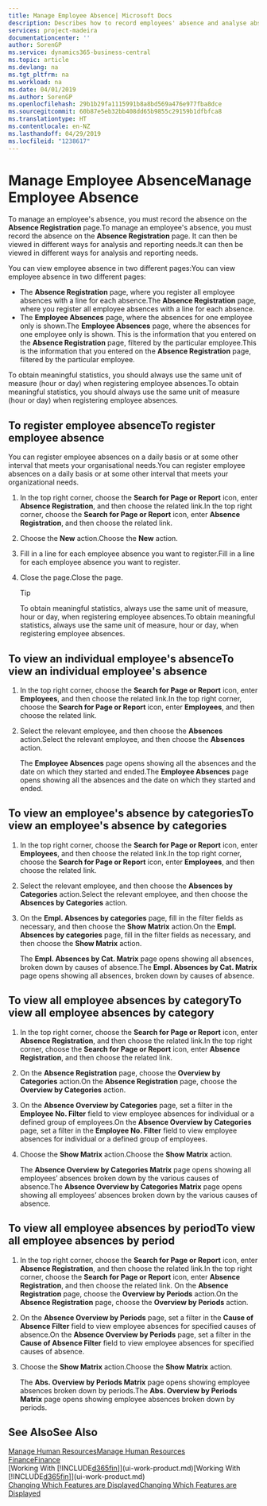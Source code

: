 ```yaml
---
title: Manage Employee Absence| Microsoft Docs
description: Describes how to record employees' absence and analyse absence statistics.
services: project-madeira
documentationcenter: ''
author: SorenGP
ms.service: dynamics365-business-central
ms.topic: article
ms.devlang: na
ms.tgt_pltfrm: na
ms.workload: na
ms.date: 04/01/2019
ms.author: SorenGP
ms.openlocfilehash: 29b1b29fa1115991b8a8bd569a476e977fba8dce
ms.sourcegitcommit: 60b87e5eb32bb408dd65b9855c29159b1dfbfca8
ms.translationtype: HT
ms.contentlocale: en-NZ
ms.lasthandoff: 04/29/2019
ms.locfileid: "1238617"
---
```

# <a name="manage-employee-absence"></a><span data-ttu-id="1d64e-103">Manage Employee Absence</span><span class="sxs-lookup"><span data-stu-id="1d64e-103">Manage Employee Absence</span></span>
<span data-ttu-id="1d64e-104">To manage an employee's absence, you must record the absence on the **Absence Registration** page.</span><span class="sxs-lookup"><span data-stu-id="1d64e-104">To manage an employee's absence, you must record the absence on the **Absence Registration** page.</span></span> <span data-ttu-id="1d64e-105">It can then be viewed in different ways for analysis and reporting needs.</span><span class="sxs-lookup"><span data-stu-id="1d64e-105">It can then be viewed in different ways for analysis and reporting needs.</span></span>

<span data-ttu-id="1d64e-106">You can view employee absence in two different pages:</span><span class="sxs-lookup"><span data-stu-id="1d64e-106">You can view employee absence in two different pages:</span></span>

* <span data-ttu-id="1d64e-107">The **Absence Registration** page, where you register all employee absences with a line for each absence.</span><span class="sxs-lookup"><span data-stu-id="1d64e-107">The **Absence Registration** page, where you register all employee absences with a line for each absence.</span></span>
* <span data-ttu-id="1d64e-108">The **Employee Absences** page, where the absences for one employee only is shown.</span><span class="sxs-lookup"><span data-stu-id="1d64e-108">The **Employee Absences** page, where the absences for one employee only is shown.</span></span> <span data-ttu-id="1d64e-109">This is the information that you entered on the **Absence Registration** page, filtered by the particular employee.</span><span class="sxs-lookup"><span data-stu-id="1d64e-109">This is the information that you entered on the **Absence Registration** page, filtered by the particular employee.</span></span>

<span data-ttu-id="1d64e-110">To obtain meaningful statistics, you should always use the same unit of measure (hour or day) when registering employee absences.</span><span class="sxs-lookup"><span data-stu-id="1d64e-110">To obtain meaningful statistics, you should always use the same unit of measure (hour or day) when registering employee absences.</span></span>

## <a name="to-register-employee-absence"></a><span data-ttu-id="1d64e-111">To register employee absence</span><span class="sxs-lookup"><span data-stu-id="1d64e-111">To register employee absence</span></span>
<span data-ttu-id="1d64e-112">You can register employee absences on a daily basis or at some other interval that meets your organisational needs.</span><span class="sxs-lookup"><span data-stu-id="1d64e-112">You can register employee absences on a daily basis or at some other interval that meets your organizational needs.</span></span>

1. <span data-ttu-id="1d64e-113">In the top right corner, choose the **Search for Page or Report** icon, enter **Absence Registration**, and then choose the related link.</span><span class="sxs-lookup"><span data-stu-id="1d64e-113">In the top right corner, choose the **Search for Page or Report** icon, enter **Absence Registration**, and then choose the related link.</span></span>
2. <span data-ttu-id="1d64e-114">Choose the **New** action.</span><span class="sxs-lookup"><span data-stu-id="1d64e-114">Choose the **New** action.</span></span>
3. <span data-ttu-id="1d64e-115">Fill in a line for each employee absence you want to register.</span><span class="sxs-lookup"><span data-stu-id="1d64e-115">Fill in a line for each employee absence you want to register.</span></span>
4. <span data-ttu-id="1d64e-116">Close the page.</span><span class="sxs-lookup"><span data-stu-id="1d64e-116">Close the page.</span></span>

    > [!Tip]
    > <span data-ttu-id="1d64e-117">To obtain meaningful statistics, always use the same unit of measure, hour or day, when registering employee absences.</span><span class="sxs-lookup"><span data-stu-id="1d64e-117">To obtain meaningful statistics, always use the same unit of measure, hour or day, when registering employee absences.</span></span>

## <a name="to-view-an-individual-employees-absence"></a><span data-ttu-id="1d64e-118">To view an individual employee's absence</span><span class="sxs-lookup"><span data-stu-id="1d64e-118">To view an individual employee's absence</span></span>
1. <span data-ttu-id="1d64e-119">In the top right corner, choose the **Search for Page or Report** icon, enter **Employees**, and then choose the related link.</span><span class="sxs-lookup"><span data-stu-id="1d64e-119">In the top right corner, choose the **Search for Page or Report** icon, enter **Employees**, and then choose the related link.</span></span>
2. <span data-ttu-id="1d64e-120">Select the relevant employee, and then choose the **Absences** action.</span><span class="sxs-lookup"><span data-stu-id="1d64e-120">Select the relevant employee, and then choose the **Absences** action.</span></span>

    <span data-ttu-id="1d64e-121">The **Employee Absences** page opens showing all the absences and the date on which they started and ended.</span><span class="sxs-lookup"><span data-stu-id="1d64e-121">The **Employee Absences** page opens showing all the absences and the date on which they started and ended.</span></span>

## <a name="to-view-an-employees-absence-by-categories"></a><span data-ttu-id="1d64e-122">To view an employee's absence by categories</span><span class="sxs-lookup"><span data-stu-id="1d64e-122">To view an employee's absence by categories</span></span>
1. <span data-ttu-id="1d64e-123">In the top right corner, choose the **Search for Page or Report** icon, enter **Employees**, and then choose the related link.</span><span class="sxs-lookup"><span data-stu-id="1d64e-123">In the top right corner, choose the **Search for Page or Report** icon, enter **Employees**, and then choose the related link.</span></span>
2. <span data-ttu-id="1d64e-124">Select the relevant employee, and then choose the **Absences by Categories** action.</span><span class="sxs-lookup"><span data-stu-id="1d64e-124">Select the relevant employee, and then choose the **Absences by Categories** action.</span></span>
3. <span data-ttu-id="1d64e-125">On the **Empl. Absences by categories** page, fill in the filter fields as necessary, and then choose the **Show Matrix** action.</span><span class="sxs-lookup"><span data-stu-id="1d64e-125">On the **Empl. Absences by categories** page, fill in the filter fields as necessary, and then choose the **Show Matrix** action.</span></span>

    <span data-ttu-id="1d64e-126">The **Empl. Absences by Cat. Matrix** page opens showing all absences, broken down by causes of absence.</span><span class="sxs-lookup"><span data-stu-id="1d64e-126">The **Empl. Absences by Cat. Matrix** page opens showing all absences, broken down by causes of absence.</span></span>

## <a name="to-view-all-employee-absences-by-category"></a><span data-ttu-id="1d64e-127">To view all employee absences by category</span><span class="sxs-lookup"><span data-stu-id="1d64e-127">To view all employee absences by category</span></span>
1. <span data-ttu-id="1d64e-128">In the top right corner, choose the **Search for Page or Report** icon, enter **Absence Registration**, and then choose the related link.</span><span class="sxs-lookup"><span data-stu-id="1d64e-128">In the top right corner, choose the **Search for Page or Report** icon, enter **Absence Registration**, and then choose the related link.</span></span>
2. <span data-ttu-id="1d64e-129">On the **Absence Registration** page, choose the **Overview by Categories** action.</span><span class="sxs-lookup"><span data-stu-id="1d64e-129">On the **Absence Registration** page, choose the **Overview by Categories** action.</span></span>
3. <span data-ttu-id="1d64e-130">On the **Absence Overview by Categories** page, set a filter in the **Employee No. Filter** field to view employee absences for individual or a defined group of employees.</span><span class="sxs-lookup"><span data-stu-id="1d64e-130">On the **Absence Overview by Categories** page, set a filter in the **Employee No. Filter** field to view employee absences for individual or a defined group of employees.</span></span>
4. <span data-ttu-id="1d64e-131">Choose the **Show Matrix** action.</span><span class="sxs-lookup"><span data-stu-id="1d64e-131">Choose the **Show Matrix** action.</span></span>

    <span data-ttu-id="1d64e-132">The **Absence Overview by Categories Matrix** page opens showing all employees’ absences broken down by the various causes of absence.</span><span class="sxs-lookup"><span data-stu-id="1d64e-132">The **Absence Overview by Categories Matrix** page opens showing all employees’ absences broken down by the various causes of absence.</span></span>

## <a name="to-view-all-employee-absences-by-period"></a><span data-ttu-id="1d64e-133">To view all employee absences by period</span><span class="sxs-lookup"><span data-stu-id="1d64e-133">To view all employee absences by period</span></span>
1. <span data-ttu-id="1d64e-134">In the top right corner, choose the **Search for Page or Report** icon, enter **Absence Registration**, and then choose the related link.</span><span class="sxs-lookup"><span data-stu-id="1d64e-134">In the top right corner, choose the **Search for Page or Report** icon, enter **Absence Registration**, and then choose the related link.</span></span>
   <span data-ttu-id="1d64e-135">On the **Absence Registration** page, choose the **Overview by Periods** action.</span><span class="sxs-lookup"><span data-stu-id="1d64e-135">On the **Absence Registration** page, choose the **Overview by Periods** action.</span></span>
2. <span data-ttu-id="1d64e-136">On the **Absence Overview by Periods** page, set a filter in the **Cause of Absence Filter** field to view employee absences for specified causes of absence.</span><span class="sxs-lookup"><span data-stu-id="1d64e-136">On the **Absence Overview by Periods** page, set a filter in the **Cause of Absence Filter** field to view employee absences for specified causes of absence.</span></span>
3. <span data-ttu-id="1d64e-137">Choose the **Show Matrix** action.</span><span class="sxs-lookup"><span data-stu-id="1d64e-137">Choose the **Show Matrix** action.</span></span>

    <span data-ttu-id="1d64e-138">The **Abs. Overview by Periods Matrix** page opens showing employee absences broken down by periods.</span><span class="sxs-lookup"><span data-stu-id="1d64e-138">The **Abs. Overview by Periods Matrix** page opens showing employee absences broken down by periods.</span></span>

## <a name="see-also"></a><span data-ttu-id="1d64e-139">See Also</span><span class="sxs-lookup"><span data-stu-id="1d64e-139">See Also</span></span>
[<span data-ttu-id="1d64e-140">Manage Human Resources</span><span class="sxs-lookup"><span data-stu-id="1d64e-140">Manage Human Resources</span></span>](hr-manage-human-resources.md)  
[<span data-ttu-id="1d64e-141">Finance</span><span class="sxs-lookup"><span data-stu-id="1d64e-141">Finance</span></span>](finance.md)  
<span data-ttu-id="1d64e-142">[Working With [!INCLUDE[d365fin](includes/d365fin_md.md)]](ui-work-product.md)</span><span class="sxs-lookup"><span data-stu-id="1d64e-142">[Working With [!INCLUDE[d365fin](includes/d365fin_md.md)]](ui-work-product.md)</span></span>  
[<span data-ttu-id="1d64e-143">Changing Which Features are Displayed</span><span class="sxs-lookup"><span data-stu-id="1d64e-143">Changing Which Features are Displayed</span></span>](ui-experiences.md)
